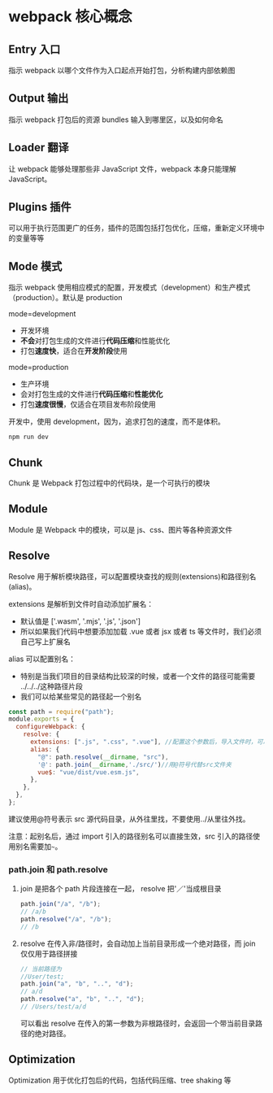 # webpack 核心概念

## Entry 入口

指示 webpack 以哪个文件作为入口起点开始打包，分析构建内部依赖图

## Output 输出

指示 webpack 打包后的资源 bundles 输入到哪里区，以及如何命名

## Loader 翻译

让 webpack 能够处理那些非 JavaScript 文件，webpack 本身只能理解 JavaScript。

## Plugins 插件

可以用于执行范围更广的任务，插件的范围包括打包优化，压缩，重新定义环境中的变量等等

## Mode 模式

指示 webpack 使用相应模式的配置，开发模式（development）和生产模式（production）。默认是 production

mode=development

- 开发环境
- **不会**对打包生成的文件进行**代码压缩**和性能优化
- 打包**速度快**，适合在**开发阶段**使用

mode=production

- 生产环境
- 会对打包生成的文件进行**代码压缩**和**性能优化**
- 打包**速度很慢**，仅适合在项目发布阶段使用

开发中，使用 development，因为，追求打包的速度，而不是体积。

```bash
npm run dev
```

## Chunk

Chunk 是 Webpack 打包过程中的代码块，是一个可执行的模块

## Module

Module 是 Webpack 中的模块，可以是 js、css、图片等各种资源文件

## Resolve

Resolve 用于解析模块路径，可以配置模块查找的规则(extensions)和路径别名(alias)。

extensions 是解析到文件时自动添加扩展名：

- 默认值是 ['.wasm', '.mjs', '.js', '.json']
- 所以如果我们代码中想要添加加载 .vue 或者 jsx 或者 ts 等文件时，我们必须自己写上扩展名

alias 可以配置别名：

- 特别是当我们项目的目录结构比较深的时候，或者一个文件的路径可能需要 ../../../这种路径片段
- 我们可以给某些常见的路径起一个别名

```js
const path = require("path");
module.exports = {
  configureWebpack: {
    resolve: {
      extensions: [".js", ".css", ".vue"], //配置这个参数后，导入文件时，可以省略后缀
      alias: {
        "@": path.resolve(__dirname, "src"),
        '@': path.join(__dirname,'./src/')//用@符号代替src文件夹
        vue$: "vue/dist/vue.esm.js",
      },
    },
  },
};
```

建议使用@符号表示 src 源代码目录，从外往里找，不要使用../从里往外找。

注意：起别名后，通过 import 引入的路径别名可以直接生效，src 引入的路径使用别名需要加`~`。

### path.join 和 path.resolve

1. join 是把各个 path 片段连接在一起， resolve 把'／'当成根目录

   ```js
   path.join("/a", "/b");
   // /a/b
   path.resolve("/a", "/b");
   // /b
   ```

2. resolve 在传入非/路径时，会自动加上当前目录形成一个绝对路径，而 join 仅仅用于路径拼接

   ```js
   // 当前路径为
   //User/test;
   path.join("a", "b", "..", "d");
   // a/d
   path.resolve("a", "b", "..", "d");
   // /Users/test/a/d
   ```

   可以看出 resolve 在传入的第一参数为非根路径时，会返回一个带当前目录路径的绝对路径。

## Optimization

Optimization 用于优化打包后的代码，包括代码压缩、tree shaking 等
